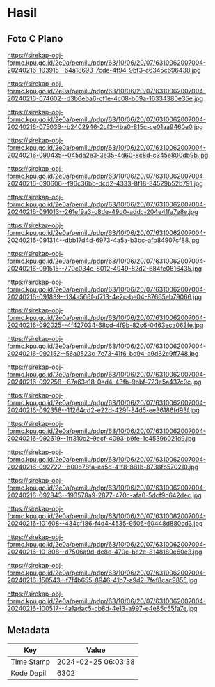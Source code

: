 # Hasil

## Foto C Plano

https://sirekap-obj-formc.kpu.go.id/2e0a/pemilu/pdpr/63/10/06/20/07/6310062007004-20240216-103915--64a18693-7cde-4f94-9bf3-c6345c696438.jpg

https://sirekap-obj-formc.kpu.go.id/2e0a/pemilu/pdpr/63/10/06/20/07/6310062007004-20240216-074602--d3b6eba6-cf1e-4c08-b09a-16334380e35e.jpg

https://sirekap-obj-formc.kpu.go.id/2e0a/pemilu/pdpr/63/10/06/20/07/6310062007004-20240216-075036--b2402946-2cf3-4ba0-815c-ce01aa9460e0.jpg

https://sirekap-obj-formc.kpu.go.id/2e0a/pemilu/pdpr/63/10/06/20/07/6310062007004-20240216-090435--045da2e3-3e35-4d60-8c8d-c345e800db9b.jpg

https://sirekap-obj-formc.kpu.go.id/2e0a/pemilu/pdpr/63/10/06/20/07/6310062007004-20240216-090606--f96c36bb-dcd2-4333-8f18-34529b52b791.jpg

https://sirekap-obj-formc.kpu.go.id/2e0a/pemilu/pdpr/63/10/06/20/07/6310062007004-20240216-091013--261ef9a3-c8de-49d0-addc-204e41fa7e8e.jpg

https://sirekap-obj-formc.kpu.go.id/2e0a/pemilu/pdpr/63/10/06/20/07/6310062007004-20240216-091314--dbb17d4d-6973-4a5a-b3bc-afb84907cf88.jpg

https://sirekap-obj-formc.kpu.go.id/2e0a/pemilu/pdpr/63/10/06/20/07/6310062007004-20240216-091515--770c034e-8012-4949-82d2-684fe0816435.jpg

https://sirekap-obj-formc.kpu.go.id/2e0a/pemilu/pdpr/63/10/06/20/07/6310062007004-20240216-091839--134a566f-d713-4e2c-be04-87665eb79066.jpg

https://sirekap-obj-formc.kpu.go.id/2e0a/pemilu/pdpr/63/10/06/20/07/6310062007004-20240216-092025--4f427034-68cd-4f9b-82c6-0463eca063fe.jpg

https://sirekap-obj-formc.kpu.go.id/2e0a/pemilu/pdpr/63/10/06/20/07/6310062007004-20240216-092152--56a0523c-7c73-41f6-bd94-a9d32c9ff748.jpg

https://sirekap-obj-formc.kpu.go.id/2e0a/pemilu/pdpr/63/10/06/20/07/6310062007004-20240216-092258--87a63e18-0ed4-43fb-9bbf-723e5a437c0c.jpg

https://sirekap-obj-formc.kpu.go.id/2e0a/pemilu/pdpr/63/10/06/20/07/6310062007004-20240216-092358--11264cd2-e22d-429f-84d5-ee36186fd93f.jpg

https://sirekap-obj-formc.kpu.go.id/2e0a/pemilu/pdpr/63/10/06/20/07/6310062007004-20240216-092619--1ff310c2-9ecf-4093-b9fe-1c4539b021d9.jpg

https://sirekap-obj-formc.kpu.go.id/2e0a/pemilu/pdpr/63/10/06/20/07/6310062007004-20240216-092722--d00b78fa-ea5d-41f8-881b-8738fb570210.jpg

https://sirekap-obj-formc.kpu.go.id/2e0a/pemilu/pdpr/63/10/06/20/07/6310062007004-20240216-092843--193578a9-2877-470c-afa0-5dcf9c642dec.jpg

https://sirekap-obj-formc.kpu.go.id/2e0a/pemilu/pdpr/63/10/06/20/07/6310062007004-20240216-101608--434cf186-f4d4-4535-9506-60448d880cd3.jpg

https://sirekap-obj-formc.kpu.go.id/2e0a/pemilu/pdpr/63/10/06/20/07/6310062007004-20240216-101808--d7506a9d-dc8e-470e-be2e-8148180e60e3.jpg

https://sirekap-obj-formc.kpu.go.id/2e0a/pemilu/pdpr/63/10/06/20/07/6310062007004-20240216-150543--f7f4b655-8946-41b7-a9d2-7fef8cac9855.jpg

https://sirekap-obj-formc.kpu.go.id/2e0a/pemilu/pdpr/63/10/06/20/07/6310062007004-20240216-100517--4a1adac5-cb8d-4e13-a997-e4e85c55fa7e.jpg


## Metadata

| Key        | Value               |
| ---------- | ------------------- |
| Time Stamp | 2024-02-25 06:03:38 |
| Kode Dapil | 6302                |



